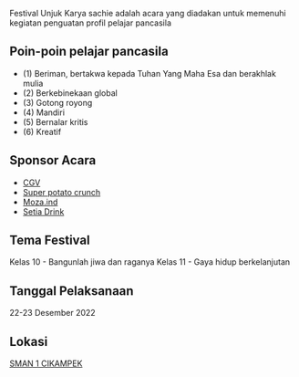 
<!-- ![Banner](https://github.com/RPLSaci/Event_Osis/raw/main/events/event/classmeet2022.png) -->

Festival Unjuk Karya sachie adalah acara yang diadakan untuk memenuhi kegiatan penguatan profil pelajar pancasila

## Poin-poin pelajar pancasila
- (1) Beriman, bertakwa kepada Tuhan Yang Maha Esa dan berakhlak mulia
- (2) Berkebinekaan global
- (3) Gotong royong 
- (4) Mandiri 
- (5) Bernalar kritis
- (6) Kreatif

## Sponsor Acara
- [CGV](https://www.cgv.id/)
- [Super potato crunch](https://www.instagram.com/superpotatocrunch.id/)
- [Moza.ind](https://www.instagram.com/esmoza.ind/)
- [Setia Drink](https://www.instagram.com/setiadrink.idn/)

## Tema Festival
Kelas 10 - Bangunlah jiwa dan raganya
Kelas 11 - Gaya hidup berkelanjutan


## Tanggal Pelaksanaan
22-23 Desember 2022

## Lokasi
[SMAN 1 CIKAMPEK](https://sman1cikampek.sch.id)